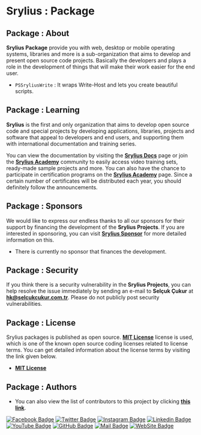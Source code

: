 # Srylius : Package

## Package : About
**Srylius Package** provide you with web, desktop or mobile operating systems, libraries and more
is a sub-organization that aims to develop and present open source code projects. Basically the developers
and plays a role in the development of things that will make their work easier for the end user.

- `PSSryliusWrite` : It wraps Write-Host and lets you create beautiful scripts.

## Package : Learning
**Srylius** is the first and only organization that aims to develop open source code and special 
projects by developing applications, libraries, projects and software that appeal to developers 
and end users, and supporting them with international documentation and training series.

You can view the documentation by visiting the **[Srylius Docs](https://docs.srylius.com/)** page or
join the **[Srylius Academy](https://academy.srylius.com/)** community to easily access video
training sets, ready-made sample projects and more. You can also have the chance to participate in
certification programs on the **[Srylius Academy](https://academy.srylius.com/)** page. Since a
certain number of certificates will be distributed each year, you should definitely follow the
announcements.

## Package : Sponsors
We would like to express our endless thanks to all our sponsors for their support by financing the
development of the **Srylius Projects**. If you are interested in sponsoring, you can visit
**[Srylius Sponsor](https://sponsor.srylius.com)** for more detailed information on this.

- There is currently no sponsor that finances the development.

## Package : Security
If you think there is a security vulnerability in the **Srylius Projects**, you can help resolve the
issue immediately by sending an e-mail to **Selçuk Çukur** at **<hk@selcukcukur.com.tr>**. Please do
not publicly post security vulnerabilities.

## Package : License
Srylius packages is published as open source. **[MIT License](License.md)** license is used, which
is one of the known open source coding licenses related to license terms. You can get detailed information
about the license terms by visiting the link given below.

- **[MIT License](License.md)**

## Package : Authors
- You can also view the list of contributors to this project by clicking **[this link](https://github.com/Srylius-Package/PowerShell/graphs/contributors)**.

[![Facebook Badge](https://img.shields.io/badge/selcukcukur->-blue?style=for-the-badge&logo=facebook)](https://facebook.com/selcukcukur/)
[![Twitter Badge](https://img.shields.io/badge/selcukcukur->-blue?style=for-the-badge&logo=twitter)](https://twitter.com/selcukcukur/)
[![Instagram Badge](https://img.shields.io/badge/selcukcukur->-blue?style=for-the-badge&logo=instagram)](https://instagram.com/selcukcukur/)
[![Linkedin Badge](https://img.shields.io/badge/selcukcukur->-blue?style=for-the-badge&logo=linkedin)](https://linkedin.com/in/selcukcukur/)
[![YouTube Badge](https://img.shields.io/badge/selcukcukur->-blue?style=for-the-badge&logo=youtube)](https://youtube.com/c/selcukcukur/)
[![GitHub Badge](https://img.shields.io/badge/selcukcukur->-blue?style=for-the-badge&logo=github)](https://github.com/selcukcukur/)
[![Mail Badge](https://img.shields.io/badge/selcukcukur->-blue?style=for-the-badge&logo=mail.ru)](mailto:hk@selcukcukur.com.tr)
[![WebSite Badge](https://img.shields.io/badge/selcukcukur->-blue?style=for-the-badge&logo=semantic-release)](https://selcukcukur.com.tr/)
